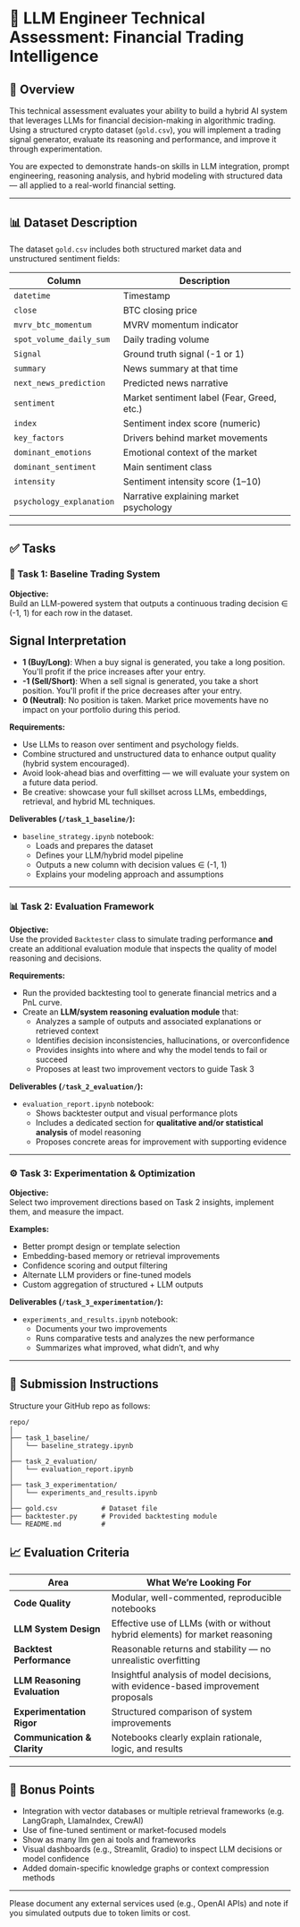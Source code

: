 # 🧠 LLM Engineer Technical Assessment: Financial Trading Intelligence

## 📍 Overview

This technical assessment evaluates your ability to build a hybrid AI system that leverages LLMs for financial decision-making in algorithmic trading. Using a structured crypto dataset (`gold.csv`), you will implement a trading signal generator, evaluate its reasoning and performance, and improve it through experimentation.

You are expected to demonstrate hands-on skills in LLM integration, prompt engineering, reasoning analysis, and hybrid modeling with structured data — all applied to a real-world financial setting.

---

## 📊 Dataset Description

The dataset `gold.csv` includes both structured market data and unstructured sentiment fields:

| Column                  | Description                                              |
|-------------------------|----------------------------------------------------------|
| `datetime`              | Timestamp                                                |
| `close`                 | BTC closing price                                        |
| `mvrv_btc_momentum`     | MVRV momentum indicator                                  |
| `spot_volume_daily_sum`| Daily trading volume                                      |
| `Signal`                | Ground truth signal (-1 or 1)                            |
| `summary`               | News summary at that time                                |
| `next_news_prediction`  | Predicted news narrative                                 |
| `sentiment`             | Market sentiment label (Fear, Greed, etc.)               |
| `index`                 | Sentiment index score (numeric)                          |
| `key_factors`           | Drivers behind market movements                          |
| `dominant_emotions`     | Emotional context of the market                          |
| `dominant_sentiment`    | Main sentiment class                                     |
| `intensity`             | Sentiment intensity score (1–10)                         |
| `psychology_explanation`| Narrative explaining market psychology                   |

---

## ✅ Tasks

### 🧩 Task 1: Baseline Trading System

**Objective:**  
Build an LLM-powered system that outputs a continuous trading decision ∈ (-1, 1) for each row in the dataset.
## Signal Interpretation

- **1 (Buy/Long)**: When a buy signal is generated, you take a long position. You'll profit if the price increases after your entry.
- **-1 (Sell/Short)**: When a sell signal is generated, you take a short position. You'll profit if the price decreases after your entry.
- **0 (Neutral)**: No position is taken. Market price movements have no impact on your portfolio during this period.

**Requirements:**
- Use LLMs to reason over sentiment and psychology fields.
- Combine structured and unstructured data to enhance output quality (hybrid system encouraged).
- Avoid look-ahead bias and overfitting — we will evaluate your system on a future data period.
- Be creative: showcase your full skillset across LLMs, embeddings, retrieval, and hybrid ML techniques.

**Deliverables (`/task_1_baseline/`):**
- `baseline_strategy.ipynb` notebook:
  - Loads and prepares the dataset
  - Defines your LLM/hybrid model pipeline
  - Outputs a new column with decision values ∈ (-1, 1)
  - Explains your modeling approach and assumptions

---

### 📊 Task 2: Evaluation Framework

**Objective:**  
Use the provided `Backtester` class to simulate trading performance **and** create an additional evaluation module that inspects the quality of model reasoning and decisions.

**Requirements:**
- Run the provided backtesting tool to generate financial metrics and a PnL curve.
- Create an **LLM/system reasoning evaluation module** that:
  - Analyzes a sample of outputs and associated explanations or retrieved context
  - Identifies decision inconsistencies, hallucinations, or overconfidence
  - Provides insights into where and why the model tends to fail or succeed
  - Proposes at least two improvement vectors to guide Task 3

**Deliverables (`/task_2_evaluation/`):**
- `evaluation_report.ipynb` notebook:
  - Shows backtester output and visual performance plots
  - Includes a dedicated section for **qualitative and/or statistical analysis** of model reasoning
  - Proposes concrete areas for improvement with supporting evidence

---

### ⚙️ Task 3: Experimentation & Optimization

**Objective:**  
Select two improvement directions based on Task 2 insights, implement them, and measure the impact.

**Examples:**
- Better prompt design or template selection
- Embedding-based memory or retrieval improvements
- Confidence scoring and output filtering
- Alternate LLM providers or fine-tuned models
- Custom aggregation of structured + LLM outputs

**Deliverables (`/task_3_experimentation/`):**
- `experiments_and_results.ipynb` notebook:
  - Documents your two improvements
  - Runs comparative tests and analyzes the new performance
  - Summarizes what improved, what didn’t, and why

---

## 📂 Submission Instructions

Structure your GitHub repo as follows:

```
repo/
│
├── task_1_baseline/
│   └── baseline_strategy.ipynb
│
├── task_2_evaluation/
│   └── evaluation_report.ipynb
│
├── task_3_experimentation/
│   └── experiments_and_results.ipynb
│
├── gold.csv           # Dataset file
├── backtester.py      # Provided backtesting module
└── README.md          #
```

## 📈 Evaluation Criteria

| Area                              | What We’re Looking For                                                                 |
|-----------------------------------|-----------------------------------------------------------------------------------------|
| **Code Quality**                  | Modular, well-commented, reproducible notebooks                                        |
| **LLM System Design**             | Effective use of LLMs (with or without hybrid elements) for market reasoning            |
| **Backtest Performance**          | Reasonable returns and stability — no unrealistic overfitting                          |
| **LLM Reasoning Evaluation**      | Insightful analysis of model decisions, with evidence-based improvement proposals      |
| **Experimentation Rigor**         | Structured comparison of system improvements                                           |
| **Communication & Clarity**      | Notebooks clearly explain rationale, logic, and results                                |

---

## 🌟 Bonus Points

- Integration with vector databases or multiple retrieval frameworks (e.g. LangGraph, LlamaIndex, CrewAI)
- Use of fine-tuned sentiment or market-focused models
- Show as many llm gen ai tools and frameworks
- Visual dashboards (e.g., Streamlit, Gradio) to inspect LLM decisions or model confidence
- Added domain-specific knowledge graphs or context compression methods

---

Please document any external services used (e.g., OpenAI APIs) and note if you simulated outputs due to token limits or cost.
